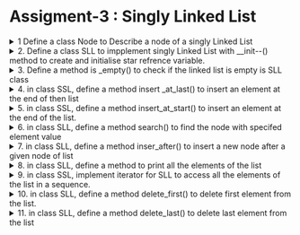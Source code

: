 # Assigment-3 : Singly Linked List

<details>
<summary>
 1 Define a class Node to Describe a node of a singly Linked List
</summary>
</details>
<details>
<summary>
2. Define a class SLL to impplement singly Linked List with __init--() method to create and initialise star refrence variable.
</summary>
</details>
<details>
<summary>
3. Define a method is _empty() to check if the linked list is empty is SLL class
</summary>
</details>
<details>
<summary>
4. in class SSL, define a method insert _at_last() to insert an element at the end of then list
</summary>
</details>
<details>
<summary>
5. in class SSL, define a method insert_at_start() to insert an element at the end of the list.
</summary>
</details>
<details>
<summary>
6. in class SLL, define a method search() to find the node with specifed element value
</summary>
</details>
<details>
<summary>
7. in class SLL, define a method inser_after() to insert a new node after a given node of list 
</summary>
</details>
<details>
<summary>
8. in class SLL, define a method to print all the elements of  the list
</summary>
</details>
<details>
<summary>
9. in class SSL, implement iterator for SLL to access all the elements of the list in a sequence.
</summary>
</details>
<details>
<summary>
10. in class SLL, define a method delete_first() to delete first element from the list.
</summary>
</details>
<details>
<summary>
11. in class SLL, define a method delete_last() to delete last element from the list
</summary>
